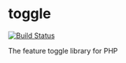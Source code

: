 # toggle

[![Build Status](https://travis-ci.com/MilesChou/toggle.svg?branch=master)](https://travis-ci.com/MilesChou/toggle)

The feature toggle library for PHP
